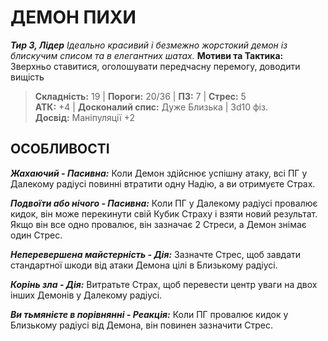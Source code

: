 ﻿# ДЕМОН ПИХИ

***Тир 3, Лідер*** *Ідеально красивий і безмежно жорстокий демон із блискучим списом та в елегантних шатах.* **Мотиви та Тактика:** Зверхньо ставитися, оголошувати передчасну перемогу, доводити вищість

> **Складність:** 19 | **Пороги:** 20/36 | **ПЗ:** 7 | **Стрес:** 5  
> **АТК:** +4 | **Досконалий спис:** Дуже Близька | 3d10 фіз.  
> **Досвід:** Маніпуляції +2

## ОСОБЛИВОСТІ

***Жахаючий - Пасивна:*** Коли Демон здійснює успішну атаку, всі ПГ у Далекому радіусі повинні втратити одну Надію, а ви отримуєте Страх.

***Подвоїти або нічого - Пасивна:*** Коли ПГ у Далекому радіусі провалює кидок, він може перекинути свій Кубик Страху і взяти новий результат. Якщо він все одно провалює, він зазначає 2 Стреси, а Демон знімає один Стрес.

***Неперевершена майстерність - Дія:*** Зазначте Стрес, щоб завдати стандартної шкоди від атаки Демона цілі в Близькому радіусі.

***Корінь зла - Дія:*** Витратьте Страх, щоб перевести центр уваги на двох інших Демонів у Далекому радіусі.

***Ви тьмянієте в порівнянні - Реакція:*** Коли ПГ провалює кидок у Близькому радіусі від Демона, він повинен зазначити Стрес.